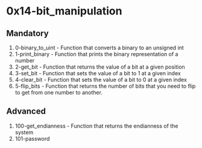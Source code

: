 # 0x14-bit_manipulation

## Mandatory

1. 0-binary_to_uint - Function that converts a binary to an unsigned int
2. 1-print_binary - Function that prints the binary representation of a number
3. 2-get_bit - Function that returns the value of a bit at a given position
4. 3-set_bit - Function that sets the value of a bit to 1 at a given index
5. 4-clear_bit - Function that sets the value of a bit to 0 at a given index
6. 5-flip_bits - Function that returns the number of bits that you need to flip to get from one number to another.

## Advanced

1. 100-get_endianness - Function that returns the endianness of the system
2. 101-password
